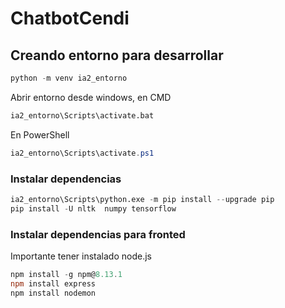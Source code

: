 # ChatbotCendi
## Creando entorno para desarrollar
```python
python -m venv ia2_entorno
```
Abrir entorno desde windows, en CMD
```cmd
ia2_entorno\Scripts\activate.bat
```
En PowerShell
```Powershell
ia2_entorno\Scripts\activate.ps1
```
### Instalar dependencias
```python
ia2_entorno\Scripts\python.exe -m pip install --upgrade pip
pip install -U nltk  numpy tensorflow
```

### Instalar dependencias para fronted
Importante tener instalado node.js
```powershell
npm install -g npm@8.13.1
npm install express
npm install nodemon
```